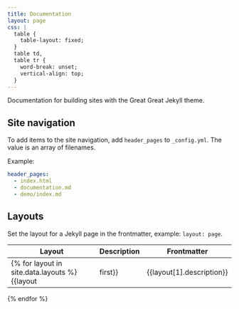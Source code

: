 ```yaml
---
title: Documentation
layout: page
css: |
  table {
    table-layout: fixed;
  }
  table td,
  table tr {
    word-break: unset;
    vertical-align: top;
  }
---
```


Documentation for building sites with the Great Great Jekyll theme.

## Site navigation

To add items to the site navigation, add `header_pages` to `_config.yml`. The value is an array of filenames.

Example:

```yaml
header_pages:
  - index.html
  - documentation.md
  - demo/index.md
```

## Layouts

Set the layout for a Jekyll page in the frontmatter, example: `layout: page`.

| Layout                                        | Description | Frontmatter               |
| --------------------------------------------- | ----------- | ------------------------- |
| {% for layout in site.data.layouts %}{{layout | first}}     | {{layout[1].description}} | {% for item in layout[1].frontmatter %}`{{item | first | first}}` - {{item | first | last}}<br>{% endfor %} |

{% endfor %}
